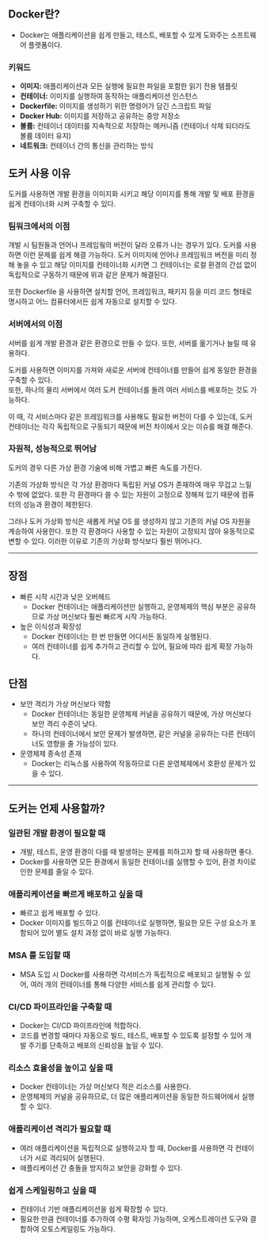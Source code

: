 
## Docker란?

- Docker는 애플리케이션을 쉽게 만들고, 테스트, 배포할 수 있게 도와주는 소프트웨어 플랫폼이다.

### 키워드

- **이미지:** 애플리케이션과 모든 실행에 필요한 파일을 포함한 읽기 전용 템플릿
- **컨테이너:** 이미지를 실행하여 동작하는 애플리케이션 인스턴스
- **Dockerfile:** 이미지를 생성하기 위한 명령어가 담긴 스크립트 파일
- **Docker Hub:** 이미지를 저장하고 공유하는 중앙 저장소
- **볼륨:** 컨테이너 데이터를 지속적으로 저장하는 메커니즘 (컨테이너 삭제 되더라도 볼륨 데이터 유지)
- **네트워크:** 컨테이너 간의 통신을 관리하는 방식

## 도커 사용 이유

도커를 사용하면 개발 환경을 이미지화 시키고 해당 이미지를 통해 개발 및 배포 환경을 쉽게 컨테이너화 시켜 구축할 수 있다.

### 팀워크에서의 이점

개발 시 팀원들과 언어나 프레임웤의 버전이 달라 오류가 나는 경우가 있다. 도커를 사용하면 이런 문제를 쉽게 해결 가능하다. 도커 이미지에 언어나 프레임워크 버전을 미리 정해 놓을 수 있고 해당 이미지를 컨테이너화 시키면 그 컨테이너는 로컬 환경의 간섭 없이 독립적으로 구동하기 때문에 위과 같은 문제가 해결된다. 

또한 Dockerfile 을 사용하면 설치할 언어, 프레임워크, 패키지 등을 미리 코드 형태로 명시하고 어느 컴퓨터에서든 쉽게 자동으로 설치할 수 있다.

### 서버에서의 이점

서버를 쉽게 개발 환경과 같은 환경으로 만들 수 있다. 또한, 서버를 옮기거나 늘릴 때 유용하다.

도커를 사용하면 이미지를 가져와 새로운 서버에 컨테이너를 만들어 쉽게 동일한 환경을 구축할 수 있다.   
또한, 하나의 물리 서버에서 여러 도커 컨테이너를 돌려 여러 서비스를 배포하는 것도 가능하다.

이 때, 각 서비스마다 같은 프레임워크를 사용해도 필요한 버전이 다를 수 있는데, 도커 컨테이너는 각각 독립적으로 구동되기 때문에 버전 차이에서 오는 이슈를 해결 해준다.

### 자원적, 성능적으로 뛰어남

도커의 경우 다른 가상 환경 기술에 비해 가볍고 빠른 속도를 가진다.

기존의 가상화 방식은 각 가상 환경마다 독립된 커널 OS가 존재하여 매우 무겁고 느릴 수 밖에 없었다. 또한 각 환경마다 쓸 수 있는 자원이 고정으로 정해져 있기 때문에 컴퓨터의 성능과 환경이 제한된다. 

그러나 도커 가상화 방식은 새롭게 커널 OS 를 생성하지 않고 기존의 커널 OS 자원을 계승하여 사용한다. 또한 각 환경마다 사용할 수 있는 자원이 고정되지 않아 유동적으로 변할 수 있다. 이러한 이유로 기존의 가상화 방식보다 훨씬 뛰어나다.

---
## 장점

- 빠른 시작 시간과 낮은 오버헤드
	- Docker 컨테이너는 애플리케이션만 실행하고, 운영체제의 핵심 부분은 공유하므로 가상 머신보다 훨씬 빠르게 시작 가능하다.
- 높은 이식성과 확장성
	- Docker 컨테이너는 한 번 만들면 어디서든 동일하게 실행된다.
	- 여러 컨테이너를 쉽게 추가하고 관리할 수 있어, 필요에 따라 쉽게 확장 가능하다.

## 단점

- 보안 격리가 가상 머신보다 약함
	- Docker 컨테이너는 동일한 운영체제 커널을 공유하기 때문에, 가상 머신보다 보안 격리 수준이 낮다.
	- 하나의 컨테이너에서 보안 문제가 발생하면, 같은 커널을 공유하는 다른 컨테이너도 영향을 줄 가능성이 있다.
- 운영체제 종속성 존재
	- Docker는 리눅스를 사용하여 작동하므로 다른 운영체제에서 호환성 문제가 있을 수 있다.


---
## 도커는 언제 사용할까?

### 일관된 개발 환경이 필요할 때

- 개발, 테스트, 운영 환경이 다를 때 발생하는 문제를 피하고자 할 때 사용하면 좋다.
- Docker를 사용하면 모든 환경에서 동일한 컨테이너를 실행할 수 있어, 환경 차이로 인한 문제를 줄일 수 있다.

### 애플리케이션을 빠르게 배포하고 싶을 때

- 빠르고 쉽게 배포할 수 있다. 
- Docker 이미지를 빌드하고 이를 컨테이너로 실행하면, 필요한 모든 구성 요소가 포함되어 있어 별도 설치 과정 없이 바로 실행 가능하다.

### MSA 를 도입할 때

- MSA 도입 시 Docker를 사용하면 각서비스가 독립적으로 배포되고 실행될 수 있어, 여러 개의 컨테이너를 통해 다양한 서비스를 쉽게 관리할 수 있다.

### CI/CD 파이프라인을 구축할 때

- Docker는 CI/CD 파이프라인에 적합하다.
- 코드를 변경할 때마다 자동으로 빌드, 테스트, 배포할 수 있도록 설정할 수 있어 개발 주기를 단축하고 배포의 신뢰성을 높일 수 있다.

### 리소스 효율성을 높이고 싶을 때

- Docker 컨테이너는 가상 머신보다 적은 리소스를 사용한다.
- 운영체제의 커널을 공유하므로, 더 많은 애플리케이션을 동일한 하드웨어에서 실행할 수 있다.

### 애플리케이션 격리가 필요할 때

- 여러 애플리케이션을 독립적으로 실행하고자 할 때, Docker를 사용하면 각 컨테이너가 서로 격리되어 실행된다.
- 애플리케이션 간 충돌을 방지하고 보안을 강화할 수 있다.

### 쉽게 스케일링하고 싶을 때

- 컨테이너 기반 애플리케이션을 쉽게 확장할 수 있다.
- 필요한 만큼 컨테이너를 추가하여 수평 확자잉 가능하며, 오케스트레이션 도구와 결합하여 오토스케일링도 가능하다.